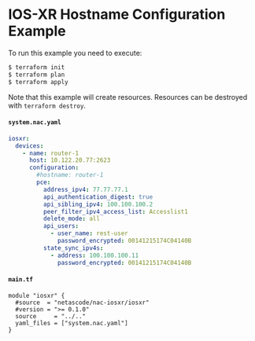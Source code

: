<!-- BEGIN_TF_DOCS -->
# IOS-XR Hostname Configuration Example

To run this example you need to execute:

```bash
$ terraform init
$ terraform plan
$ terraform apply
```

Note that this example will create resources. Resources can be destroyed with `terraform destroy`.

#### `system.nac.yaml`

```yaml
iosxr:
  devices:
    - name: router-1
      host: 10.122.20.77:2623
      configuration:
        #hostname: router-1
        pce:
          address_ipv4: 77.77.77.1
          api_authentication_digest: true
          api_sibling_ipv4: 100.100.100.2
          peer_filter_ipv4_access_list: Accesslist1
          delete_mode: all
          api_users:
            - user_name: rest-user
              password_encrypted: 00141215174C04140B
          state_sync_ipv4s:
            - address: 100.100.100.11
              password_encrypted: 00141215174C04140B

```

#### `main.tf`

```hcl
module "iosxr" {
  #source  = "netascode/nac-iosxr/iosxr"
  #version = ">= 0.1.0"
  source     = "../.."
  yaml_files = ["system.nac.yaml"]
}
```
<!-- END_TF_DOCS -->